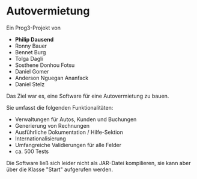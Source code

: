 # Autovermietung

Ein Prog3-Projekt von

- **Philip Dausend**
- Ronny Bauer
- Bennet Burg
- Tolga Dagli
- Sosthene Donhou Fotsu
- Daniel Gomer
- Anderson Nguegan Ananfack
- Daniel Stelz

Das Ziel war es, eine Software für eine Autovermietung zu bauen.

Sie umfasst die folgenden Funktionalitäten:
- Verwaltungen für Autos, Kunden und Buchungen
- Generierung von Rechnungen
- Ausführliche Dokumentation / Hilfe-Sektion
- Internationalisierung
- Umfangreiche Validierungen für alle Felder
- ca. 500 Tests

Die Software ließ sich leider nicht als JAR-Datei kompilieren, sie kann aber über die Klasse "Start" aufgerufen werden.
